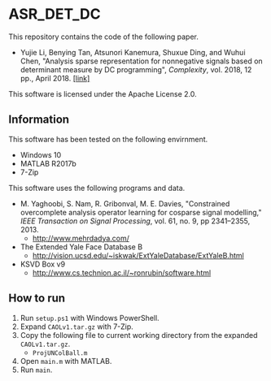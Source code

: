 
# ASR_DET_DC

This repository contains the code of the following paper.
- Yujie Li, Benying Tan, Atsunori Kanemura, Shuxue Ding, and Wuhui Chen, "Analysis sparse representation for nonnegative signals based on determinant measure by DC programming", _Complexity_, vol. 2018, 12 pp., April 2018. [[link]](https://www.hindawi.com/journals/complexity/2018/2685745/)

This software is licensed under the Apache License 2.0.


## Information

This software has been tested on the following envirnment.

* Windows 10
* MATLAB R2017b
* 7-Zip

This software uses the following programs and data.

* M. Yaghoobi, S. Nam, R. Gribonval, M. E. Davies, "Constrained overcomplete analysis operator learning for cosparse signal modelling," _IEEE Transaction on Signal Processing_, vol. 61, no. 9, pp 2341–2355, 2013.
    * http://www.mehrdadya.com/
* The Extended Yale Face Database B
    * http://vision.ucsd.edu/~iskwak/ExtYaleDatabase/ExtYaleB.html
* KSVD Box v9
    * http://www.cs.technion.ac.il/~ronrubin/software.html


## How to run

1. Run `setup.ps1` with Windows PowerShell.
2. Expand `CAOLv1.tar.gz` with 7-Zip.
3. Copy the following file to current working directory from the expanded `CAOLv1.tar.gz`.
    * `ProjUNColBall.m`
4. Open `main.m` with MATLAB.
5. Run `main`.
